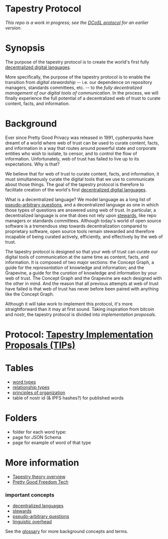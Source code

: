Tapestry Protocol
=====

*This repo is a work in progress; see the [DCoSL protocol](https://github.com/wds4/DCoSL) for an earlier version.*

# Synopsis

The purpose of the tapestry protocol is to create the world's first fully [decentralized digital languages](https://github.com/wds4/tapestry-protocol/blob/main/glossary/decentralizedLanguage.md).

More specifically, the purpose of the tapestry protocol is to enable the transition from *digital stewardship* -- i.e. our dependence on repository managers, standards committees, etc. -- to the *fully decentralized management of our digital tools of communication*. In the process, we will finally experience the full potential of a decentralized web of trust to curate content, facts, and information.

# Background

Ever since Pretty Good Privacy was released in 1991, cypherpunks have dreamt of a world where web of trust can be used to curate content, facts, and information in a way that routes around powerful state and corporate entities who wish to isolate, to censor, and to control the flow of information. Unfortunately, web of trust has failed to live up to its expectations. Why is that?

We believe that for web of trust to curate content, facts, and information, it must simultaneously curate the digital tools that we use to communicate about those things. The goal of the tapestry protocol is therefore to facilitate creation of the world's first [decentralized digital languages](https://github.com/wds4/tapestry-protocol/blob/main/glossary/decentralizedLanguage.md).

What is a decentralized language? We model language as a long list of [pseudo-arbitrary questions](https://github.com/wds4/tapestry-protocol/blob/main/glossary/pseudoArbitrary.md), and a decentralized language as one in which those types of questions are answered using web of trust. In particular, a decentralized language is one that does not rely upon [stewards](https://github.com/wds4/tapestry-protocol/blob/main/glossary/steward.md), like repo managers or standards committees. Although today's world of open source software is a tremendous step towards decentralization compared to proprietary software, open source tools remain stewarded and therefore incapable of being curated actively, efficiently, and effectively by the web of trust.

The tapestry protocol is designed so that your web of trust can curate our digital tools of communication at the same time as content, facts, and information. It is composed of two major sections: the Concept Graph, a guide for the *representation* of knowledge and information; and the Grapevine, a guide for the *curation* of knowledge and information by your web of trust. The Concept Graph and the Grapevine are each designed with the other in mind. And the reason that all previous attempts at web of trust have failed is that web of trust has never before been paired with anything like the Concept Graph.

Although it will take work to implement this protocol, it's more straightforward than it may at first sound. Taking inspiration from bitcoin and nostr, the tapestry protocol is divided into *implementation proposals*.

# Protocol: [Tapestry Implementation Proposals (TIPs)](https://github.com/wds4/tapestry-protocol/blob/main/tips/README.md)

# Tables

- [word types](tables/wordTypes.md)
- [relationship types](tables/relationshipTypes.md)
- [principles of organization](tables/principlesOfOrganization.md)
- table of nostr id (& IPFS hashes?) for published words

# Folders
- folder for each word type: 
- page for JSON Schema 
- page for example of word of that type

# More information

- [Tapestry theory overview](https://github.com/wds4/tapestry-protocol/blob/main/tapestry-theory/README.md)
- [Pretty Good Freedom Tech](pgf.tech)
### important concepts
- [decentralized languages](https://github.com/wds4/tapestry-protocol/blob/main/glossary/decentralizedLanguage.md)
- [stewards](https://github.com/wds4/tapestry-protocol/blob/main/glossary/steward.md)
- [pseudo-arbitrary questions](https://github.com/wds4/tapestry-protocol/blob/main/glossary/pseudoArbitrary.md)
- [linguistic overhead](https://github.com/wds4/tapestry-protocol/blob/main/glossary/linguisticOverhead.md)

See the [glossary](https://github.com/wds4/tapestry-protocol/blob/main/glossary) for more background concepts and terms.
